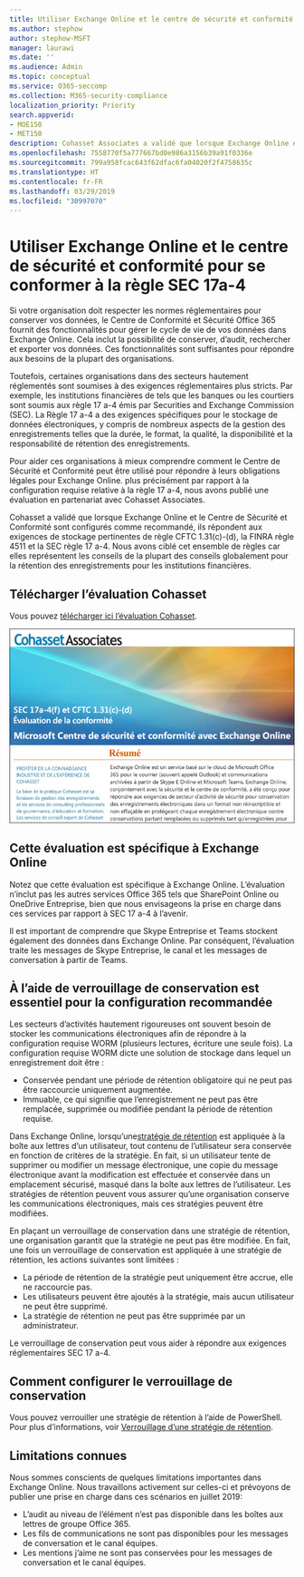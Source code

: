 ```yaml
---
title: Utiliser Exchange Online et le centre de sécurité et conformité pour se conformer à la règle SEC 17a-4
ms.author: stephow
author: stephow-MSFT
manager: laurawi
ms.date: ''
ms.audience: Admin
ms.topic: conceptual
ms.service: O365-seccomp
ms.collection: M365-security-compliance
localization_priority: Priority
search.appverid:
- MOE150
- MET150
description: Cohasset Associates a validé que lorsque Exchange Online et le centre de sécurité et conformité sont configurés comme recommandé, ils répondent aux exigences de stockage pertinentes de règle CFTC 1.31(c)-(d), FINRA règle 4511 et SEC règle 17 a-4. Vous pouvez télécharger l’évaluation.
ms.openlocfilehash: 7558770f5a777667bd0e986a3156b39a91f0336e
ms.sourcegitcommit: 799a958fcac643f62dfac6fa04020f2f4758635c
ms.translationtype: HT
ms.contentlocale: fr-FR
ms.lasthandoff: 03/29/2019
ms.locfileid: "30997070"
---
```

# <a name="use-exchange-online-and-the-security--compliance-center-to-comply-with-sec-rule-17a-4"></a>Utiliser Exchange Online et le centre de sécurité et conformité pour se conformer à la règle SEC 17a-4

Si votre organisation doit respecter les normes réglementaires pour conserver vos données, le Centre de Conformité et Sécurité Office 365 fournit des fonctionnalités pour gérer le cycle de vie de vos données dans Exchange Online. Cela inclut la possibilité de conserver, d’audit, rechercher et exporter vos données. Ces fonctionnalités sont suffisantes pour répondre aux besoins de la plupart des organisations.

Toutefois, certaines organisations dans des secteurs hautement réglementés sont soumises à des exigences réglementaires plus stricts. Par exemple, les institutions financières de tels que les banques ou les courtiers sont soumis aux règle 17 a-4 émis par Securities and Exchange Commission (SEC). La Règle 17 a-4 a des exigences spécifiques pour le stockage de données électroniques, y compris de nombreux aspects de la gestion des enregistrements telles que la durée, le format, la qualité, la disponibilité et la responsabilité de rétention des enregistrements.

Pour aider ces organisations à mieux comprendre comment le Centre de Sécurité et Conformité peut être utilisé pour répondre à leurs obligations légales pour Exchange Online. plus précisément par rapport à la configuration requise relative à la règle 17 a-4, nous avons publié une évaluation en partenariat avec Cohasset Associates.

Cohasset a validé que lorsque Exchange Online et le Centre de Sécurité et Conformité sont configurés comme recommandé, ils répondent aux exigences de stockage pertinentes de règle CFTC 1.31(c)-(d), la FINRA règle 4511 et la SEC règle 17 a-4.  Nous avons ciblé cet ensemble de règles car elles représentent les conseils de la plupart des conseils globalement pour la rétention des enregistrements pour les institutions financières.

## <a name="download-the-cohasset-assessment"></a>Télécharger l’évaluation Cohasset

Vous pouvez [télécharger ici l’évaluation Cohasset](https://servicetrust.microsoft.com/ViewPage/TrustDocuments?command=Download&downloadType=Document&downloadId=9fa8349d-a0c9-47d9-93ad-472aa0fa44ec&docTab=6d000410-c9e9-11e7-9a91-892aae8839ad_FAQ_and_White_Papers).

![La page de titre de l’évaluation téléchargeable par Cohasset Associates](media/cohasset-associates-assessment.png)

## <a name="this-assessment-is-specific-to-exchange-online"></a>Cette évaluation est spécifique à Exchange Online

Notez que cette évaluation est spécifique à Exchange Online. L’évaluation n’inclut pas les autres services Office 365 tels que SharePoint Online ou OneDrive Entreprise, bien que nous envisageons la prise en charge dans ces services par rapport à SEC 17 a-4 à l’avenir.

Il est important de comprendre que Skype Entreprise et Teams stockent également des données dans Exchange Online.  Par conséquent, l’évaluation traite les messages de Skype Entreprise, le canal et les messages de conversation à partir de Teams.

## <a name="using-preservation-lock-is-key-to-the-recommended-configuration"></a>À l’aide de verrouillage de conservation est essentiel pour la configuration recommandée

Les secteurs d’activités hautement rigoureuses ont souvent besoin de stocker les communications électroniques afin de répondre à la configuration requise WORM (plusieurs lectures, écriture une seule fois). La configuration requise WORM dicte une solution de stockage dans lequel un enregistrement doit être :

- Conservée pendant une période de rétention obligatoire qui ne peut pas être raccourcie uniquement augmentée.
- Immuable, ce qui signifie que l’enregistrement ne peut pas être remplacée, supprimée ou modifiée pendant la période de rétention requise.

Dans Exchange Online, lorsqu’une[stratégie de rétention](retention-policies.md) est appliquée à la boîte aux lettres d’un utilisateur, tout contenu de l’utilisateur sera conservée en fonction de critères de la stratégie. En fait, si un utilisateur tente de supprimer ou modifier un message électronique, une copie du message électronique avant la modification est effectuée et conservée dans un emplacement sécurisé, masqué dans la boîte aux lettres de l’utilisateur. Les stratégies de rétention peuvent vous assurer qu’une organisation conserve les communications électroniques, mais ces stratégies peuvent être modifiées.

En plaçant un verrouillage de conservation dans une stratégie de rétention, une organisation garantit que la stratégie ne peut pas être modifiée. En fait, une fois un verrouillage de conservation est appliquée à une stratégie de rétention, les actions suivantes sont limitées :

- La période de rétention de la stratégie peut uniquement être accrue, elle ne raccourcie pas.
- Les utilisateurs peuvent être ajoutés à la stratégie, mais aucun utilisateur ne peut être supprimé.
- La stratégie de rétention ne peut pas être supprimée par un administrateur.

Le verrouillage de conservation peut vous aider à répondre aux exigences réglementaires SEC 17 a-4.

## <a name="how-to-set-up-preservation-lock"></a>Comment configurer le verrouillage de conservation

Vous pouvez verrouiller une stratégie de rétention à l’aide de PowerShell. Pour plus d’informations, voir [Verrouillage d’une stratégie de rétention](retention-policies.md#locking-a-retention-policy).

## <a name="known-limitations"></a>Limitations connues

Nous sommes conscients de quelques limitations importantes dans Exchange Online. Nous travaillons activement sur celles-ci et prévoyons de publier une prise en charge dans ces scénarios en juillet 2019:

- L’audit au niveau de l’élément n’est pas disponible dans les boîtes aux lettres de groupe Office 365.
- Les fils de communications ne sont pas disponibles pour les messages de conversation et le canal équipes.
- Les mentions j’aime ne sont pas conservées pour les messages de conversation et le canal équipes.
